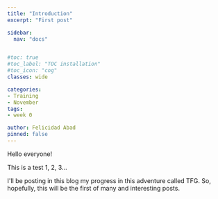 ```yaml
---
title: "Introduction"
excerpt: "First post"

sidebar:
  nav: "docs"


#toc: true
#toc_label: "TOC installation"
#toc_icon: "cog"
classes: wide

categories:
- Training
- November
tags:
- week 0

author: Felicidad Abad
pinned: false
---
```


Hello everyone!

This is a test 1, 2, 3...

I'll be posting in this blog my progress in this adventure called TFG. So, hopefully, this will be the first of many and interesting posts.
